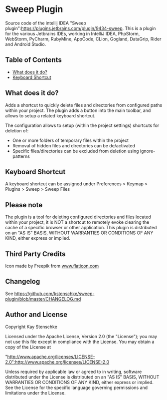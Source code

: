 # Sweep Plugin

Source code of the intellij IDEA "Sweep plugin":https://plugins.jetbrains.com/plugin/9434-sweep.
This is a plugin for the various Jetbrains IDEs, working in IntelliJ IDEA, PhpStorm, WebStorm, PyCharm, RubyMine, 
AppCode, CLion, Gogland, DataGrip, Rider and Android Studio.


## Table of Contents

* [What does it do?](#what-does-it-do)
* [Keyboard Shortcut](#keyboard-shortcut)


## What does it do?

Adds a shortcut to quickly delete files and directories from configured paths within your project.
The plugin adds a button into the main toolbar, and allows to setup a related keyboard shortcut.

The configuration allows to setup (within the project settings) shortcuts for deletion of:

* One or more folders of temporary files within the project
* Removal of hidden files and directories can be de/activated
* Specific files/directories can be excluded from deletion using ignore-patterns


## Keyboard Shortcut

A keyboard shortcut can be assigned under Preferences > Keymap > Plugins > Sweep > Sweep Files


## Please note

The plugin is a tool for deleting configured directories and files located within your project, it is NOT a shortcut to 
remotely evoke clearing the cache of a specific browser or other application.
This plugin is distributed on an "AS IS" BASIS, WITHOUT WARRANTIES OR CONDITIONS OF ANY KIND, either express or implied.


## Third Party Credits

Icon made by Freepik from www.flaticon.com


## Changelog

See https://github.com/kstenschke/sweep-plugin/blob/master/CHANGELOG.md


## Author and License

Copyright Kay Stenschke

Licensed under the Apache License, Version 2.0 (the "License");
you may not use this file except in compliance with the License.
You may obtain a copy of the License at

"http://www.apache.org/licenses/LICENSE-2.0":http://www.apache.org/licenses/LICENSE-2.0

Unless required by applicable law or agreed to in writing, software
distributed under the License is distributed on an "AS IS" BASIS,
WITHOUT WARRANTIES OR CONDITIONS OF ANY KIND, either express or implied.
See the License for the specific language governing permissions and
limitations under the License.
